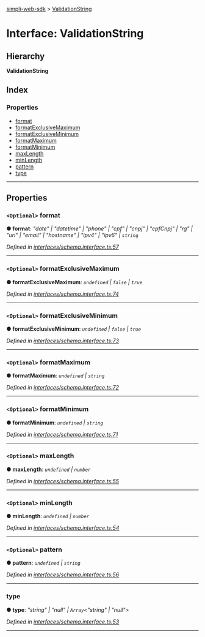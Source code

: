 [simpli-web-sdk](../README.md) > [ValidationString](../interfaces/validationstring.md)

# Interface: ValidationString

## Hierarchy

**ValidationString**

## Index

### Properties

* [format](validationstring.md#format)
* [formatExclusiveMaximum](validationstring.md#formatexclusivemaximum)
* [formatExclusiveMinimum](validationstring.md#formatexclusiveminimum)
* [formatMaximum](validationstring.md#formatmaximum)
* [formatMinimum](validationstring.md#formatminimum)
* [maxLength](validationstring.md#maxlength)
* [minLength](validationstring.md#minlength)
* [pattern](validationstring.md#pattern)
* [type](validationstring.md#type)

---

## Properties

<a id="format"></a>

### `<Optional>` format

**● format**: *"date" \| "datetime" \| "phone" \| "cpf" \| "cnpj" \| "cpfCnpj" \| "rg" \| "uri" \| "email" \| "hostname" \| "ipv4" \| "ipv6" \| `string`*

*Defined in [interfaces/schema.interface.ts:57](https://github.com/simplitech/simpli-web-sdk/blob/77f6425/src/interfaces/schema.interface.ts#L57)*

___
<a id="formatexclusivemaximum"></a>

### `<Optional>` formatExclusiveMaximum

**● formatExclusiveMaximum**: *`undefined` \| `false` \| `true`*

*Defined in [interfaces/schema.interface.ts:74](https://github.com/simplitech/simpli-web-sdk/blob/77f6425/src/interfaces/schema.interface.ts#L74)*

___
<a id="formatexclusiveminimum"></a>

### `<Optional>` formatExclusiveMinimum

**● formatExclusiveMinimum**: *`undefined` \| `false` \| `true`*

*Defined in [interfaces/schema.interface.ts:73](https://github.com/simplitech/simpli-web-sdk/blob/77f6425/src/interfaces/schema.interface.ts#L73)*

___
<a id="formatmaximum"></a>

### `<Optional>` formatMaximum

**● formatMaximum**: *`undefined` \| `string`*

*Defined in [interfaces/schema.interface.ts:72](https://github.com/simplitech/simpli-web-sdk/blob/77f6425/src/interfaces/schema.interface.ts#L72)*

___
<a id="formatminimum"></a>

### `<Optional>` formatMinimum

**● formatMinimum**: *`undefined` \| `string`*

*Defined in [interfaces/schema.interface.ts:71](https://github.com/simplitech/simpli-web-sdk/blob/77f6425/src/interfaces/schema.interface.ts#L71)*

___
<a id="maxlength"></a>

### `<Optional>` maxLength

**● maxLength**: *`undefined` \| `number`*

*Defined in [interfaces/schema.interface.ts:55](https://github.com/simplitech/simpli-web-sdk/blob/77f6425/src/interfaces/schema.interface.ts#L55)*

___
<a id="minlength"></a>

### `<Optional>` minLength

**● minLength**: *`undefined` \| `number`*

*Defined in [interfaces/schema.interface.ts:54](https://github.com/simplitech/simpli-web-sdk/blob/77f6425/src/interfaces/schema.interface.ts#L54)*

___
<a id="pattern"></a>

### `<Optional>` pattern

**● pattern**: *`undefined` \| `string`*

*Defined in [interfaces/schema.interface.ts:56](https://github.com/simplitech/simpli-web-sdk/blob/77f6425/src/interfaces/schema.interface.ts#L56)*

___
<a id="type"></a>

###  type

**● type**: *"string" \| "null" \| `Array`<"string" \| "null">*

*Defined in [interfaces/schema.interface.ts:53](https://github.com/simplitech/simpli-web-sdk/blob/77f6425/src/interfaces/schema.interface.ts#L53)*

___

